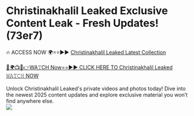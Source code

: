 # Christinakhalil Leaked Exclusive Content Leak - Fresh Updates! (73er7)

🔥 ACCESS NOW 🌍==►► <a href="https://tinyurl.com/kvy9nzfs" rel="nofollow">Christinakhalil Leaked Latest Collection</a>
<br><br>
[🔴🌍📺📱👉WA𝚃CH Now==►► CLICK HERE TO Christinakhalil Leaked 𝚆𝙰𝚃𝙲𝙷 NOW](https://tinyurl.com/kvy9nzfs)
<br><br>
Unlock Christinakhalil Leaked's private videos and photos today! Dive into the newest 2025 content updates and explore exclusive material you won’t find anywhere else.
<br>
<a href="https://tinyurl.com/kvy9nzfs" rel="nofollow" data-target="animated-image.originalLink"><img src="https://camo.githubusercontent.com/8a4f000d20f83aca3bf7ec5f350d767afa0574a8a352519fd8cfa583a6f93a33/68747470733a2f2f692e696d6775722e636f6d2f644a486b345a712e676966" data-canonical-src="https://i.imgur.com/dJHk4Zq.gif" style="max-width: 100%; display: inline-block;" data-target="animated-image.originalImage"></a>
<br>
